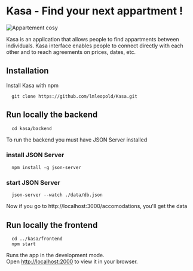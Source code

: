 # Kasa - Find your next appartment !

![Appartement cosy](https://s3-eu-west-1.amazonaws.com/course.oc-static.com/projects/front-end-kasa-project/accommodation-20-1.jpg)

Kasa is an application that allows people to find appartments between individuals. Kasa interface enables people to connect directly with each other and to reach agreements on prices, dates, etc.

## Installation

Install Kasa with npm

```
  git clone https://github.com/lmleopold/Kasa.git
```

## Run locally the backend

```
  cd kasa/backend
```
To run the backend you must have JSON Server installed

### install JSON Server

```
  npm install -g json-server
```

### start JSON Server

```
  json-server --watch ./data/db.json
```
Now if you go to http://localhost:3000/accomodations, you'll get the data

## Run locally the frontend

```
  cd ../kasa/frontend
  npm start
```
Runs the app in the development mode.\
Open [http://localhost:2000](http://localhost:2000) to view it in your browser.